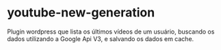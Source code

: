 # youtube-new-generation
Plugin wordpress que lista os últimos vídeos de um usuário, buscando os dados utilizando a Google Api V3, e salvando os dados em cache.
